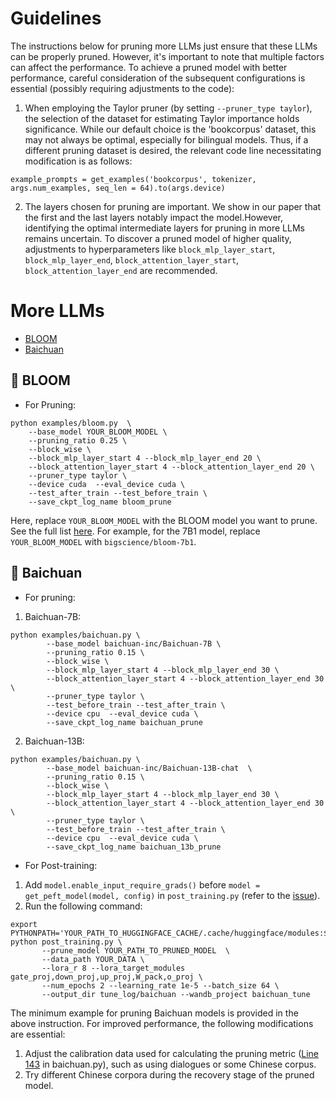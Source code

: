 

# Guidelines
The instructions below for pruning more LLMs just ensure that these LLMs can be properly pruned. However, it's important to note that multiple factors can affect the performance. To achieve a pruned model with better performance, careful consideration of the subsequent configurations is essential (possibly requiring adjustments to the code):

1. When employing the Taylor pruner (by setting `--pruner_type taylor`), the selection of the dataset for estimating Taylor importance holds significance. While our default choice is the 'bookcorpus' dataset, this may not always be optimal, especially for bilingual models. Thus, if a different pruning dataset is desired, the relevant code line necessitating modification is as follows:
```
example_prompts = get_examples('bookcorpus', tokenizer, args.num_examples, seq_len = 64).to(args.device)
```

2. The layers chosen for pruning are important. We show in our paper that the first and the last layers notably impact the model.However, identifying the optimal intermediate layers for pruning in more LLMs remains uncertain. To discover a pruned model of higher quality, adjustments to hyperparameters like `block_mlp_layer_start`, `block_mlp_layer_end`, `block_attention_layer_start`, `block_attention_layer_end` are recommended. 


# More LLMs

* [BLOOM](#cherry_blossom-bloom)
* [Baichuan](#llama-baichuan)

## :cherry_blossom: BLOOM

* For Pruning:

```
python examples/bloom.py  \
    --base_model YOUR_BLOOM_MODEL \
    --pruning_ratio 0.25 \
    --block_wise \
    --block_mlp_layer_start 4 --block_mlp_layer_end 20 \
    --block_attention_layer_start 4 --block_attention_layer_end 20 \
    --pruner_type taylor \
    --device cuda  --eval_device cuda \
    --test_after_train --test_before_train \
    --save_ckpt_log_name bloom_prune
```

Here, replace `YOUR_BLOOM_MODEL` with the BLOOM model you want to prune. See the full list [here](https://huggingface.co/docs/transformers/model_doc/bloom). For example, for the 7B1 model, replace `YOUR_BLOOM_MODEL` with `bigscience/bloom-7b1`.

## :llama: Baichuan

* For pruning:
1. Baichuan-7B:
```
python examples/baichuan.py \
        --base_model baichuan-inc/Baichuan-7B \
        --pruning_ratio 0.15 \
        --block_wise \
        --block_mlp_layer_start 4 --block_mlp_layer_end 30 \
        --block_attention_layer_start 4 --block_attention_layer_end 30 \
        --pruner_type taylor \
        --test_before_train --test_after_train \
        --device cpu  --eval_device cuda \
        --save_ckpt_log_name baichuan_prune  
```

2. Baichuan-13B:
```
python examples/baichuan.py \
        --base_model baichuan-inc/Baichuan-13B-chat  \
        --pruning_ratio 0.15 \
        --block_wise \
        --block_mlp_layer_start 4 --block_mlp_layer_end 30 \
        --block_attention_layer_start 4 --block_attention_layer_end 30 \
        --pruner_type taylor \
        --test_before_train --test_after_train \
        --device cpu  --eval_device cuda \
        --save_ckpt_log_name baichuan_13b_prune  
```

* For Post-training:
1. Add `model.enable_input_require_grads()` before `model = get_peft_model(model, config)` in `post_training.py` (refer to the [issue](https://github.com/baichuan-inc/Baichuan-13B/issues/14)).
2. Run the following command:
```
export PYTHONPATH='YOUR_PATH_TO_HUGGINGFACE_CACHE/.cache/huggingface/modules:$PYTHONPATH'
python post_training.py \
       --prune_model YOUR_PATH_TO_PRUNED_MODEL  \
       --data_path YOUR_DATA \
       --lora_r 8 --lora_target_modules gate_proj,down_proj,up_proj,W_pack,o_proj \
       --num_epochs 2 --learning_rate 1e-5 --batch_size 64 \
       --output_dir tune_log/baichuan --wandb_project baichuan_tune 
```

The minimum example for pruning Baichuan models is provided in the above instruction. For improved performance, the following modifications are essential:

1. Adjust the calibration data used for calculating the pruning metric ([Line 143](https://github.com/horseee/LLM-Pruner/blob/2d60e00c86d72788a182b505ce42334f42fcb933/examples/baichuan.py#L143) in baichuan.py), such as using dialogues or some Chinese corpus.
2. Try different Chinese corpora during the recovery stage of the pruned model.
